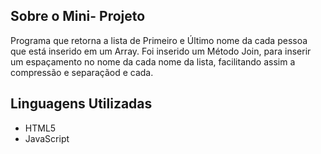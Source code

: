 
## Sobre o Mini- Projeto

Programa que retorna a lista de Primeiro e Último nome da cada pessoa que está inserido em um Array. Foi inserido um Método Join, para inserir um espaçamento no nome da cada nome da lista, facilitando assim a compressão e separaçãod e cada.
## Linguagens Utilizadas

- HTML5
- JavaScript